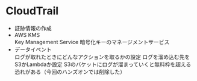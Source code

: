 # CloudTrail

- 証跡情報の作成  
- AWS KMS  
Key Management Service
暗号化キーのマネージメントサービス
- データイベント  
ログが取れたときにどんなアクションを取るかの設定
ログを溜め込む先をS3かLambdaか設定
S3のバケットにログが溜まっていくと無料枠を超える恐れがある（今回のハンズオンでは削除した）
